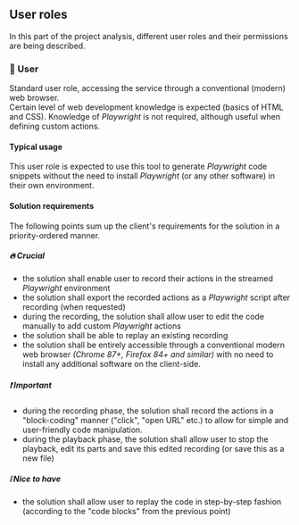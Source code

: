 ## User roles
In this part of the project analysis, different user roles and their permissions are being described.
### 👤 User
Standard user role, accessing the service through a conventional (modern) web browser. \
Certain level of web development knowledge is expected (basics of HTML and CSS). Knowledge of *Playwright* is not required, although useful when defining custom actions.

#### Typical usage
This user role is expected to use this tool to generate *Playwright* code snippets without the need to install *Playwright* (or any other software) in their own environment.

#### Solution requirements
The following points sum up the client's requirements for the solution in a priority-ordered manner.

##### 🔥 Crucial
- the solution shall enable user to record their actions in the streamed *Playwright* environment
- the solution shall export the recorded actions as a *Playwright* script after recording (when requested) 
- during the recording, the solution shall allow user to edit the code manually to add custom *Playwright* actions
- the solution shall be able to replay an existing recording
- the solution shall be entirely accessible through a conventional modern web browser *(Chrome 87+, Firefox 84+ and similar)* with no need to install any additional software on the client-side.

##### ❗ Important
- during the recording phase, the solution shall record the actions in a "block-coding" manner ("click", "open URL" etc.) to allow for simple and user-friendly code manipulation.
- during the playback phase, the solution shall allow user to stop the playback, edit its parts and save this edited recording (or save this as a new file)

##### ❕ Nice to have
- the solution shall allow user to replay the code in step-by-step fashion (according to the "code blocks" from the previous point)
